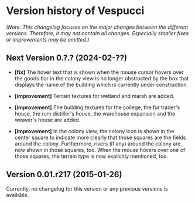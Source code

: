 # Version history of Vespucci

_(Note: This changelog focuses on the major changes between the different
versions. Therefore, it may not contain all changes. Especially smaller fixes or
improvements may be omitted.)_

## Next Version 0.?.? (2024-02-??)

* __[fix]__
  The hover text that is shown when the mouse cursor hovers over the goods bar
  in the colony view is no longer obstructed by the box that displays the name
  of the building which is currently under construction.

* __[improvement]__
  Terrain textures for wetland and marsh are added.

* __[improvement]__
  The building textures for the college, the fur trader's house, the rum
  distiller's house, the warehouse expansion and the weaver's house are added.

* __[improvement]__
  In the colony view, the colony icon is shown in the center square to indicate
  more clearly that those squares are the fields around the colony. Furthermore,
  rivers (if any) around the colony are now shown in those squares, too. When
  the mouse hovers over one of those squares, the terrain type is now explicitly
  mentioned, too.

## Version 0.01.r217 (2015-01-26)

Currently, no changelog for this version or any previous versions is available.
